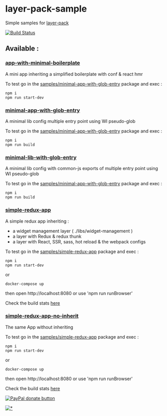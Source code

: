 # layer-pack-sample

Simple samples for [layer-pack](https://github.com/n8tz/layer-pack)


<a href="https://travis-ci.org/n8tz/layer-pack-samples">
<img src="https://travis-ci.org/n8tz/layer-pack-samples.svg?branch=master" alt="Build Status" /></a>


## Available :

### [app-with-minimal-boilerplate](samples/app-with-minimal-boilerplate)

A mini app inheriting a simplified boilerplate with conf & react hmr

To test go in the [samples/minimal-app-with-glob-entry](samplesapp-with-minimal-boilerplate) package and exec :

    npm i
    npm run start-dev
    
### [minimal-app-with-glob-entry](samples/minimal-app-with-glob-entry)

A minimal lib config multiple entry point using WI pseudo-glob

To test go in the [samples/minimal-app-with-glob-entry](samples/minimal-app-with-glob-entry) package and exec :

    npm i
    npm run build
    
### [minimal-lib-with-glob-entry](samples/minimal-lib-with-glob-entry)

A minimal lib config with common-js exports of multiple entry point using WI pseudo-glob  

To test go in the [samples/minimal-app-with-glob-entry](samples/minimal-lib-with-glob-entry) package and exec :

    npm i
    npm run build

### [simple-redux-app](samples/simple-redux-app)

A simple redux app inheriting :
 - a widget management layer ( ./libs/widget-management ) 
 - a layer with Redux & redux thunk
 - a layer with React, SSR, sass, hot reload & the webpack configs

To test go in the [samples/simple-redux-app](samples/simple-redux-app) package and exec :

    npm i
    npm run start-dev

or

    docker-compose up

then open http://localhost:8080 or use 'npm run runBrowser'

Check the build stats [here](http://htmlpreview.github.io/?https://github.com/n8tz/layer-pack-samples/blob/master/samples/simple-redux-app/dist/www/App.stats.html)

### [simple-redux-app-no-inherit](samples/simple-redux-app-no-inherit)

The same App without inheriting 

To test go in the [samples/simple-redux-app](samples/simple-redux-app-no-inherit) package and exec :

    npm i
    npm run start-dev

or

    docker-compose up

then open http://localhost:8080 or use 'npm run runBrowser'

Check the build stats [here](http://htmlpreview.github.io/?https://github.com/n8tz/layer-pack-samples/blob/master/samples/simple-redux-app-no-inherit/dist/App.stats.html)


<span class="badge-paypal"><a href="https://www.paypal.com/cgi-bin/webscr?cmd=_s-xclick&hosted_button_id=VWKR3TWQ2U2AC" title="Donate to this project using Paypal"><img src="https://img.shields.io/badge/paypal-donate-yellow.svg" alt="PayPal donate button" /></a></span>

[![*](https://www.google-analytics.com/collect?v=1&tid=UA-82058889-1&cid=555&t=event&ec=project&ea=view&dp=%2Fproject%2Flayer-pack-samples&dt=readme)](#)